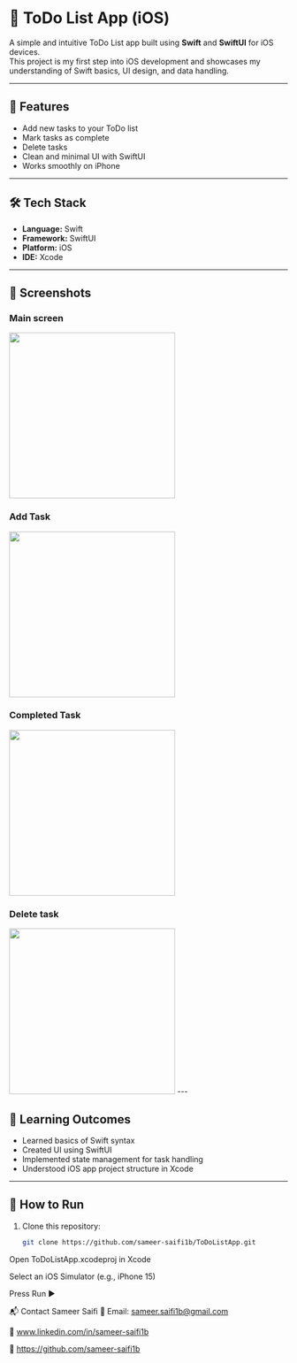 # 📝 ToDo List App (iOS)

A simple and intuitive ToDo List app built using **Swift** and **SwiftUI** for iOS devices.  
This project is my first step into iOS development and showcases my understanding of Swift basics, UI design, and data handling.

---

## 🚀 Features
- Add new tasks to your ToDo list
- Mark tasks as complete
- Delete tasks
- Clean and minimal UI with SwiftUI
- Works smoothly on iPhone

---

## 🛠️ Tech Stack
- **Language:** Swift
- **Framework:** SwiftUI
- **Platform:** iOS
- **IDE:** Xcode

---

## 📸 Screenshots

### Main screen
<img src="image1.png" width="300"/>

### Add Task
<img src="image2.png" width="300"/>

### Completed Task
<img src="image3.png" width="300"/>

### Delete task
<img src="image4.png" width="300"/>
---

## 🎯 Learning Outcomes
- Learned basics of Swift syntax
- Created UI using SwiftUI
- Implemented state management for task handling
- Understood iOS app project structure in Xcode

---

## 🏃 How to Run
1. Clone this repository:
   ```bash
   git clone https://github.com/sameer-saifi1b/ToDoListApp.git
   
Open ToDoListApp.xcodeproj in Xcode

Select an iOS Simulator (e.g., iPhone 15)

Press Run ▶️

📬 Contact
Sameer Saifi
📧 Email: sameer.saifi1b@gmail.com

💼 www.linkedin.com/in/sameer-saifi1b

🐙 https://github.com/sameer-saifi1b

